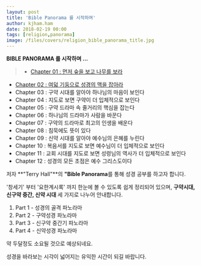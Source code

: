 ```yaml
---
layout: post
title: 'Bible Panorama 를 시작하며'
author: kjham.ham
date: 2018-02-19 00:00
tags: [religion,panorama]
image: /files/covers/religion_bible_panorama_title.jpg
---
```


**BIBLE PANORAMA 를 시작하며 ...**

>* [Chapter 01 : 먼저 숲을 보고 나무를 보라](/religion-bible-panorama-1)  
* [Chapter 02 : 여덟 기둥으로 성경의 맥을 잡아라](/religion-bible-panorama-2)  
* Chapter 03 : 구약 시대를 알아야 하나님의 마음이 보인다  
* Chapter 04 : 지도로 보면 구약이 더 입체적으로 보인다  
* Chapter 05 : 구약 드라마 속 줄거리의 핵심을 잡는다  
* Chapter 06 : 하나님의 드라마가 사람을 바꾼다  
* Chapter 07 : 구약의 드라마로 최고의 인생을 배운다  
* Chapter 08 : 침묵에도 뜻이 있다  
* Chapter 09 : 신약 시대를 알아야 예수님의 은혜를 누린다  
* Chapter 10 : 복음서를 지도로 보면 예수님이 더 입체적으로 보인다  
* Chapter 11 : 교회 시대를 지도로 보면 성령님의 역사가 더 입체적으로 보인다  
* Chapter 12 : 성경의 모든 초점은 예수 그리스도이다  
  
저자 **"Terry Hall"**의 **"Bible Panorama**를 통해 성경 공부를 하고자 합니다.


'창세기' 부터 '요한계시록' 까지 한눈에 볼 수 있도록 쉽게 정리되어 있으며,
**구약시대, 신구약 중간, 신약 시대** 세 가지로 나누어 안내합니다.

1. Part 1 - 성경의 골격 파노라마  
2. Part 2 - 구약성경 파노라마  
3. Part 3 - 신구약 중간기 파노라마  
4. Part 4 - 신약성경 파노라마  

약 두달정도 소요될 것으로 예상되네요.  

성경을 바라보는 시각이 넓어지는 유익한 시간이 되길 바랍니다.  